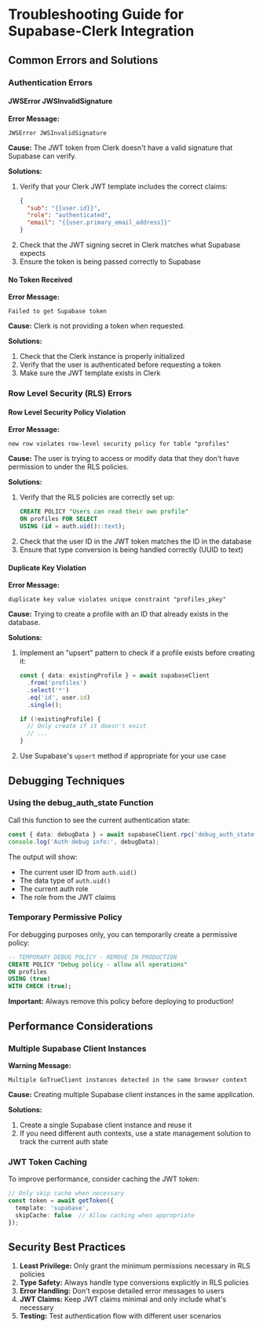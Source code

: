 # Troubleshooting Guide for Supabase-Clerk Integration

## Common Errors and Solutions

### Authentication Errors

#### JWSError JWSInvalidSignature

**Error Message:**
```
JWSError JWSInvalidSignature
```

**Cause:**
The JWT token from Clerk doesn't have a valid signature that Supabase can verify.

**Solutions:**
1. Verify that your Clerk JWT template includes the correct claims:
   ```json
   {
     "sub": "{{user.id}}",
     "role": "authenticated",
     "email": "{{user.primary_email_address}}"
   }
   ```
2. Check that the JWT signing secret in Clerk matches what Supabase expects
3. Ensure the token is being passed correctly to Supabase

#### No Token Received

**Error Message:**
```
Failed to get Supabase token
```

**Cause:**
Clerk is not providing a token when requested.

**Solutions:**
1. Check that the Clerk instance is properly initialized
2. Verify that the user is authenticated before requesting a token
3. Make sure the JWT template exists in Clerk

### Row Level Security (RLS) Errors

#### Row Level Security Policy Violation

**Error Message:**
```
new row violates row-level security policy for table "profiles"
```

**Cause:**
The user is trying to access or modify data that they don't have permission to under the RLS policies.

**Solutions:**
1. Verify that the RLS policies are correctly set up:
   ```sql
   CREATE POLICY "Users can read their own profile" 
   ON profiles FOR SELECT 
   USING (id = auth.uid()::text);
   ```
2. Check that the user ID in the JWT token matches the ID in the database
3. Ensure that type conversion is being handled correctly (UUID to text)

#### Duplicate Key Violation

**Error Message:**
```
duplicate key value violates unique constraint "profiles_pkey"
```

**Cause:**
Trying to create a profile with an ID that already exists in the database.

**Solutions:**
1. Implement an "upsert" pattern to check if a profile exists before creating it:
   ```typescript
   const { data: existingProfile } = await supabaseClient
     .from('profiles')
     .select('*')
     .eq('id', user.id)
     .single();

   if (!existingProfile) {
     // Only create if it doesn't exist
     // ...
   }
   ```
2. Use Supabase's `upsert` method if appropriate for your use case

## Debugging Techniques

### Using the debug_auth_state Function

Call this function to see the current authentication state:

```typescript
const { data: debugData } = await supabaseClient.rpc('debug_auth_state');
console.log('Auth debug info:', debugData);
```

The output will show:
- The current user ID from `auth.uid()`
- The data type of `auth.uid()`
- The current auth role
- The role from the JWT claims

### Temporary Permissive Policy

For debugging purposes only, you can temporarily create a permissive policy:

```sql
-- TEMPORARY DEBUG POLICY - REMOVE IN PRODUCTION
CREATE POLICY "Debug policy - allow all operations"
ON profiles
USING (true)
WITH CHECK (true);
```

**Important:** Always remove this policy before deploying to production!

## Performance Considerations

### Multiple Supabase Client Instances

**Warning Message:**
```
Multiple GoTrueClient instances detected in the same browser context
```

**Cause:**
Creating multiple Supabase client instances in the same application.

**Solutions:**
1. Create a single Supabase client instance and reuse it
2. If you need different auth contexts, use a state management solution to track the current auth state

### JWT Token Caching

To improve performance, consider caching the JWT token:

```typescript
// Only skip cache when necessary
const token = await getToken({ 
  template: 'supabase',
  skipCache: false  // Allow caching when appropriate
});
```

## Security Best Practices

1. **Least Privilege:** Only grant the minimum permissions necessary in RLS policies
2. **Type Safety:** Always handle type conversions explicitly in RLS policies
3. **Error Handling:** Don't expose detailed error messages to users
4. **JWT Claims:** Keep JWT claims minimal and only include what's necessary
5. **Testing:** Test authentication flow with different user scenarios

